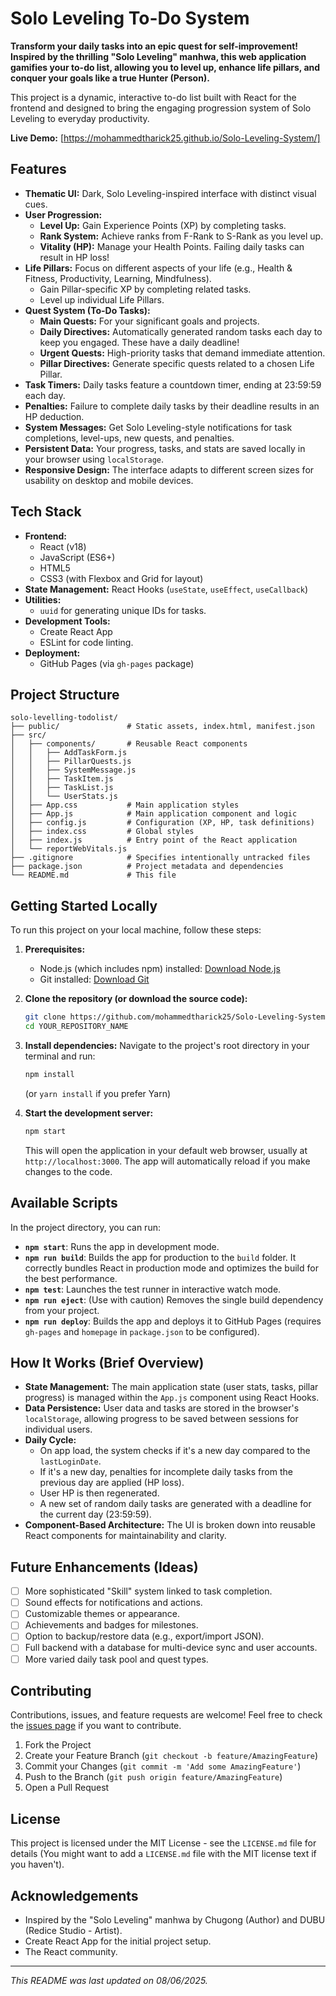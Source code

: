 # Solo Leveling To-Do System


**Transform your daily tasks into an epic quest for self-improvement! Inspired by the thrilling "Solo Leveling" manhwa, this web application gamifies your to-do list, allowing you to level up, enhance life pillars, and conquer your goals like a true Hunter (Person).**

This project is a dynamic, interactive to-do list built with React for the frontend and designed to bring the engaging progression system of Solo Leveling to everyday productivity.

**Live Demo:** [https://mohammedtharick25.github.io/Solo-Leveling-System/]


## Features

*   **Thematic UI:** Dark, Solo Leveling-inspired interface with distinct visual cues.
*   **User Progression:**
    *   **Level Up:** Gain Experience Points (XP) by completing tasks.
    *   **Rank System:** Achieve ranks from F-Rank to S-Rank as you level up.
    *   **Vitality (HP):** Manage your Health Points. Failing daily tasks can result in HP loss!
*   **Life Pillars:** Focus on different aspects of your life (e.g., Health & Fitness, Productivity, Learning, Mindfulness).
    *   Gain Pillar-specific XP by completing related tasks.
    *   Level up individual Life Pillars.
*   **Quest System (To-Do Tasks):**
    *   **Main Quests:** For your significant goals and projects.
    *   **Daily Directives:** Automatically generated random tasks each day to keep you engaged. These have a daily deadline!
    *   **Urgent Quests:** High-priority tasks that demand immediate attention.
    *   **Pillar Directives:** Generate specific quests related to a chosen Life Pillar.
*   **Task Timers:** Daily tasks feature a countdown timer, ending at 23:59:59 each day.
*   **Penalties:** Failure to complete daily tasks by their deadline results in an HP deduction.
*   **System Messages:** Get Solo Leveling-style notifications for task completions, level-ups, new quests, and penalties.
*   **Persistent Data:** Your progress, tasks, and stats are saved locally in your browser using `localStorage`.
*   **Responsive Design:** The interface adapts to different screen sizes for usability on desktop and mobile devices.

## Tech Stack

*   **Frontend:**
    *   React (v18)
    *   JavaScript (ES6+)
    *   HTML5
    *   CSS3 (with Flexbox and Grid for layout)
*   **State Management:** React Hooks (`useState`, `useEffect`, `useCallback`)
*   **Utilities:**
    *   `uuid` for generating unique IDs for tasks.
*   **Development Tools:**
    *   Create React App
    *   ESLint for code linting.
*   **Deployment:**
    *   GitHub Pages (via `gh-pages` package)

## Project Structure

```
solo-levelling-todolist/
├── public/               # Static assets, index.html, manifest.json
├── src/
│   ├── components/       # Reusable React components
│   │   ├── AddTaskForm.js
│   │   ├── PillarQuests.js
│   │   ├── SystemMessage.js
│   │   ├── TaskItem.js
│   │   ├── TaskList.js
│   │   └── UserStats.js
│   ├── App.css           # Main application styles
│   ├── App.js            # Main application component and logic
│   ├── config.js         # Configuration (XP, HP, task definitions)
│   ├── index.css         # Global styles
│   ├── index.js          # Entry point of the React application
│   └── reportWebVitals.js
├── .gitignore            # Specifies intentionally untracked files
├── package.json          # Project metadata and dependencies
└── README.md             # This file
```


## Getting Started Locally

To run this project on your local machine, follow these steps:

1.  **Prerequisites:**
    *   Node.js (which includes npm) installed: [Download Node.js](https://nodejs.org/)
    *   Git installed: [Download Git](https://git-scm.com/)

2.  **Clone the repository (or download the source code):**
    ```bash
    git clone https://github.com/mohammedtharick25/Solo-Leveling-System.git
    cd YOUR_REPOSITORY_NAME
    ```

3.  **Install dependencies:**
    Navigate to the project's root directory in your terminal and run:
    ```bash
    npm install
    ```
    (or `yarn install` if you prefer Yarn)

4.  **Start the development server:**
    ```bash
    npm start
    ```
    This will open the application in your default web browser, usually at `http://localhost:3000`. The app will automatically reload if you make changes to the code.

## Available Scripts

In the project directory, you can run:

*   **`npm start`**: Runs the app in development mode.
*   **`npm run build`**: Builds the app for production to the `build` folder. It correctly bundles React in production mode and optimizes the build for the best performance.
*   **`npm test`**: Launches the test runner in interactive watch mode.
*   **`npm run eject`**: (Use with caution) Removes the single build dependency from your project.
*   **`npm run deploy`**: Builds the app and deploys it to GitHub Pages (requires `gh-pages` and `homepage` in `package.json` to be configured).

## How It Works (Brief Overview)

*   **State Management:** The main application state (user stats, tasks, pillar progress) is managed within the `App.js` component using React Hooks.
*   **Data Persistence:** User data and tasks are stored in the browser's `localStorage`, allowing progress to be saved between sessions for individual users.
*   **Daily Cycle:**
    *   On app load, the system checks if it's a new day compared to the `lastLoginDate`.
    *   If it's a new day, penalties for incomplete daily tasks from the previous day are applied (HP loss).
    *   User HP is then regenerated.
    *   A new set of random daily tasks are generated with a deadline for the current day (23:59:59).
*   **Component-Based Architecture:** The UI is broken down into reusable React components for maintainability and clarity.

## Future Enhancements (Ideas)

*   [ ] More sophisticated "Skill" system linked to task completion.
*   [ ] Sound effects for notifications and actions.
*   [ ] Customizable themes or appearance.
*   [ ] Achievements and badges for milestones.
*   [ ] Option to backup/restore data (e.g., export/import JSON).
*   [ ] Full backend with a database for multi-device sync and user accounts.
*   [ ] More varied daily task pool and quest types.

## Contributing

Contributions, issues, and feature requests are welcome! Feel free to check the [issues page](https://github.com/mohammedtharick25/Solo-Leveling-System/issues) if you want to contribute.

1.  Fork the Project
2.  Create your Feature Branch (`git checkout -b feature/AmazingFeature`)
3.  Commit your Changes (`git commit -m 'Add some AmazingFeature'`)
4.  Push to the Branch (`git push origin feature/AmazingFeature`)
5.  Open a Pull Request

## License

This project is licensed under the MIT License - see the `LICENSE.md` file for details (You might want to add a `LICENSE.md` file with the MIT license text if you haven't).

## Acknowledgements

*   Inspired by the "Solo Leveling" manhwa by Chugong (Author) and DUBU (Redice Studio - Artist).
*   Create React App for the initial project setup.
*   The React community.

---

*This README was last updated on 08/06/2025.*
